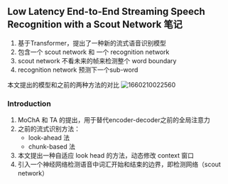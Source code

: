<!--
 * @Description: Low Latency End-to-End Streaming Speech Recognition with a Scout Network 笔记
 * @Autor: 郭印林
 * @Date: 2022-08-11 17:14:45
 * @LastEditors: 郭印林
 * @LastEditTime: 2022-08-11 17:41:26
-->

## Low Latency End-to-End Streaming Speech Recognition with a Scout Network 笔记
1. 基于Transformer，提出了一种新的流式语音识别模型
2. 包含一个 scout network 和 一个 recognition network
3. scout network 不看未来的帧来检测整个 word boundary
4. recognition network 预测下一个sub-word

本文提出的模型和之前的两种方法的对比
![1660210022560](image/streaming-asr-Scout/1660210022560.png)

### Introduction
1. MoChA 和 TA 的提出，用于替代encoder-decoder之前的全局注意力
2. 之前的流式识别方法：
    + look-ahead 法
    + chunk-based 法
3. 本文提出一种自适应 look head 的方法，动态修改 context 窗口
4. 引入一个神经网络检测语音中词汇开始和结束的边界，即检测网络（scout network）